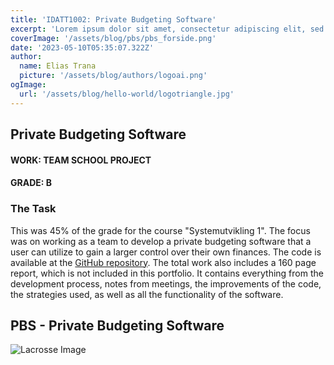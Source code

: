 ```yaml
---
title: 'IDATT1002: Private Budgeting Software'
excerpt: 'Lorem ipsum dolor sit amet, consectetur adipiscing elit, sed do eiusmod tempor incididunt ut labore et dolore magna aliqua. Praesent elementum facilisis leo vel fringilla est ullamcorper eget. At imperdiet dui accumsan sit amet nulla facilities morbi tempus.'
coverImage: '/assets/blog/pbs/pbs_forside.png'
date: '2023-05-10T05:35:07.322Z'
author:
  name: Elias Trana
  picture: '/assets/blog/authors/logoai.png'
ogImage:
  url: '/assets/blog/hello-world/logotriangle.jpg'
---
```


## Private Budgeting Software

#### **WORK:** TEAM SCHOOL PROJECT
#### **GRADE:** B

### The Task

This was 45% of the grade for the course "Systemutvikling 1". The focus was on working as a team to develop a private budgeting software that a user can utilize to gain a larger control over their own finances. The code is available at the [GitHub repository](https://github.com/Eliastrana/PBS).
The total work also includes a 160 page report, which is not included in this portfolio. It contains everything from the development process, notes from meetings, the improvements of the code, the strategies used, as well as all the functionality of the software.

## PBS - Private Budgeting Software

![Lacrosse Image](/assets/blog/pbs/logo_small.jpeg)



